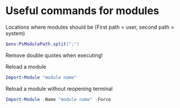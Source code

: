 # Useful commands for modules

Locations where modules should be (First path = user, second path = system)
```powershell
$env:PsModulePath.split(";")
```

Remove double quotes when executing!

Reload a module
```powershell
Import-Module "module name"
```

Reload a module without reopening terminal
```powershell
Import-Module -Name "module name" -Force
```